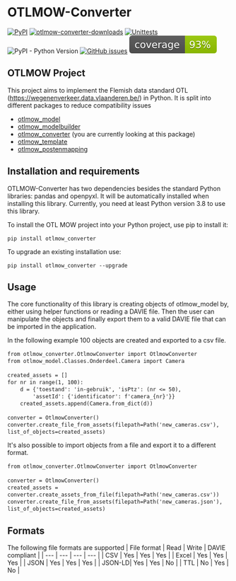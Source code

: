 # OTLMOW-Converter
[![PyPI](https://img.shields.io/pypi/v/otlmow-converter?label=latest%20release)](https://pypi.org/project/otlmow-converter/)
[![otlmow-converter-downloads](https://img.shields.io/pypi/dm/otlmow-converter)](https://pypi.org/project/otlmow-converter/)
[![Unittests](https://github.com/davidvlaminck/OTLMOW-ModelBuilder/actions/workflows/unittest.yml/badge.svg)](https://github.com/davidvlaminck/OTLMOW-Converter/actions/workflows/unittest.yml)
![PyPI - Python Version](https://img.shields.io/pypi/pyversions/otlmow-converter)
[![GitHub issues](https://img.shields.io/github/issues/davidvlaminck/OTLMOW-Converter)](https://github.com/davidvlaminck/OTLMOW-Converter/issues)
[![coverage](https://github.com/davidvlaminck/OTLMOW-Converter/blob/master/UnitTests/coverage.svg)](https://htmlpreview.github.io/?https://github.com/davidvlaminck/OTLMOW-Converter/blob/master/UnitTests/htmlcov/index.html)


## OTLMOW Project 
This project aims to implement the Flemish data standard OTL (https://wegenenverkeer.data.vlaanderen.be/) in Python.
It is split into different packages to reduce compatibility issues
- [otlmow_model](https://github.com/davidvlaminck/OTLMOW-Model)
- [otlmow_modelbuilder](https://github.com/davidvlaminck/OTLMOW-ModelBuilder)
- [otlmow_converter](https://github.com/davidvlaminck/OTLMOW-Converter) (you are currently looking at this package)
- [otlmow_template](https://github.com/davidvlaminck/OTLMOW-Template) 
- [otlmow_postenmapping](https://github.com/davidvlaminck/OTLMOW-PostenMapping) 

## Installation and requirements
OTLMOW-Converter has two dependencies besides the standard Python libraries: pandas and openpyxl. It will be automatically installed when installing this library. 
Currently, you need at least Python version 3.8 to use this library.

To install the OTL MOW project into your Python project, use pip to install it:
``` 
pip install otlmow_converter
```
To upgrade an existing installation use:
``` 
pip install otlmow_converter --upgrade
```

## Usage
The core functionality of this library is creating objects of otlmow_model by, either using helper functions or reading a DAVIE file. Then the user can manipulate the objects and finally export them to a valid DAVIE file that can be imported in the application.

<!--- 
assetfactory
relationcreator
formats:
csv
xlsx
json
jsonld
ttl
IFC

-->
In the following example 100 objects are created and exported to a csv file.
```
from otlmow_converter.OtlmowConverter import OtlmowConverter
from otlmow_model.Classes.Onderdeel.Camera import Camera

created_assets = []
for nr in range(1, 100):
    d = {'toestand': 'in-gebruik', 'isPtz': (nr <= 50),
        'assetId': {'identificator': f'camera_{nr}'}}
    created_assets.append(Camera.from_dict(d))

converter = OtlmowConverter()
converter.create_file_from_assets(filepath=Path('new_cameras.csv'), list_of_objects=created_assets)
```
It's also possible to import objects from a file and export it to a different format.
```
from otlmow_converter.OtlmowConverter import OtlmowConverter

converter = OtlmowConverter()
created_assets = converter.create_assets_from_file(filepath=Path('new_cameras.csv'))
converter.create_file_from_assets(filepath=Path('new_cameras.json'), list_of_objects=created_assets)
```

## Formats
The following file formats are supported
| File format | Read | Write | DAVIE compliant |
| --- | --- | --- | --- |
| CSV | Yes | Yes | Yes |
| Excel | Yes | Yes | Yes |
| JSON | Yes | Yes | Yes |
| JSON-LD| Yes | Yes | No |
| TTL | No | Yes | No |